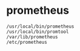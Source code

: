 # prometheus

```
/usr/local/bin/prometheus
/usr/local/bin/promtool
/var/lib/prometheus
/etc/prometheus
```
